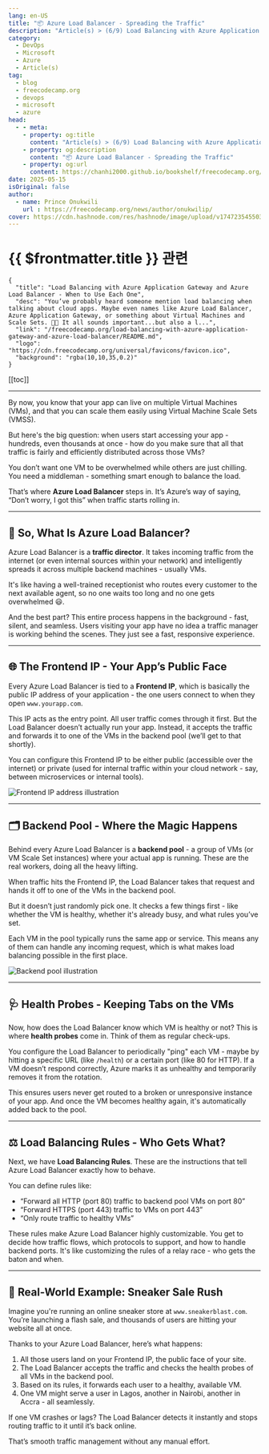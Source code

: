 ```yaml
---
lang: en-US
title: "📦 Azure Load Balancer - Spreading the Traffic"
description: "Article(s) > (6/9) Load Balancing with Azure Application Gateway and Azure Load Balancer - When to Use Each One"
category:
  - DevOps
  - Microsoft
  - Azure
  - Article(s)
tag:
  - blog
  - freecodecamp.org
  - devops
  - microsoft
  - azure
head:
  - - meta:
    - property: og:title
      content: "Article(s) > (6/9) Load Balancing with Azure Application Gateway and Azure Load Balancer - When to Use Each One"
    - property: og:description
      content: "📦 Azure Load Balancer - Spreading the Traffic"
    - property: og:url
      content: https://chanhi2000.github.io/bookshelf/freecodecamp.org/load-balancing-with-azure-application-gateway-and-azure-load-balancer/azure-load-balancer-spreading-the-traffic.html
date: 2025-05-15
isOriginal: false
author:
  - name: Prince Onukwili
    url : https://freecodecamp.org/news/author/onukwilip/
cover: https://cdn.hashnode.com/res/hashnode/image/upload/v1747235455030/cb82bfb4-8d7b-47e5-ab31-126906f60b40.png
---
```


# {{ $frontmatter.title }} 관련

```component VPCard
{
  "title": "Load Balancing with Azure Application Gateway and Azure Load Balancer - When to Use Each One",
  "desc": "You’ve probably heard someone mention load balancing when talking about cloud apps. Maybe even names like Azure Load Balancer, Azure Application Gateway, or something about Virtual Machines and Scale Sets. 😵‍💫 It all sounds important...but also a l...",
  "link": "/freecodecamp.org/load-balancing-with-azure-application-gateway-and-azure-load-balancer/README.md",
  "logo": "https://cdn.freecodecamp.org/universal/favicons/favicon.ico",
  "background": "rgba(10,10,35,0.2)"
}
```

[[toc]]

---

<SiteInfo
  name="Load Balancing with Azure Application Gateway and Azure Load Balancer - When to Use Each One"
  desc="You’ve probably heard someone mention load balancing when talking about cloud apps. Maybe even names like Azure Load Balancer, Azure Application Gateway, or something about Virtual Machines and Scale Sets. 😵‍💫 It all sounds important...but also a l..."
  url="https://freecodecamp.org/news/load-balancing-with-azure-application-gateway-and-azure-load-balancer#heading-azure-load-balancer-spreading-the-traffic"
  logo="https://cdn.freecodecamp.org/universal/favicons/favicon.ico"
  preview="https://cdn.hashnode.com/res/hashnode/image/upload/v1747235455030/cb82bfb4-8d7b-47e5-ab31-126906f60b40.png"/>

By now, you know that your app can live on multiple Virtual Machines (VMs), and that you can scale them easily using Virtual Machine Scale Sets (VMSS).

But here's the big question: when users start accessing your app - hundreds, even thousands at once - how do you make sure that all that traffic is fairly and efficiently distributed across those VMs?

You don’t want one VM to be overwhelmed while others are just chilling. You need a middleman - something smart enough to balance the load.

That’s where **Azure Load Balancer** steps in. It’s Azure’s way of saying, “Don’t worry, I got this” when traffic starts rolling in.

---

## 🏢 So, What Is Azure Load Balancer?

Azure Load Balancer is a **traffic director**. It takes incoming traffic from the internet (or even internal sources within your network) and intelligently spreads it across multiple backend machines - usually VMs.

It's like having a well-trained receptionist who routes every customer to the next available agent, so no one waits too long and no one gets overwhelmed 😃.

And the best part? This entire process happens in the background - fast, silent, and seamless. Users visiting your app have no idea a traffic manager is working behind the scenes. They just see a fast, responsive experience.

---

## 🌐 The Frontend IP - Your App’s Public Face

Every Azure Load Balancer is tied to a **Frontend IP**, which is basically the public IP address of your application - the one users connect to when they open `www.yourapp.com`.

This IP acts as the entry point. All user traffic comes through it first. But the Load Balancer doesn’t actually run your app. Instead, it accepts the traffic and forwards it to one of the VMs in the backend pool (we’ll get to that shortly).

You can configure this Frontend IP to be either public (accessible over the internet) or private (used for internal traffic within your cloud network - say, between microservices or internal tools).

![Frontend IP address illustration](https://cdn.hashnode.com/res/hashnode/image/upload/v1747055268951/5afbb738-d00d-4f49-9709-2fa1fe7cffdd.png)

---

## 🗂️ Backend Pool - Where the Magic Happens

Behind every Azure Load Balancer is a **backend pool** - a group of VMs (or VM Scale Set instances) where your actual app is running. These are the real workers, doing all the heavy lifting.

When traffic hits the Frontend IP, the Load Balancer takes that request and hands it off to one of the VMs in the backend pool.

But it doesn’t just randomly pick one. It checks a few things first - like whether the VM is healthy, whether it's already busy, and what rules you’ve set.

Each VM in the pool typically runs the same app or service. This means any of them can handle any incoming request, which is what makes load balancing possible in the first place.

![Backend pool illustration](https://cdn.hashnode.com/res/hashnode/image/upload/v1747055337014/e831056d-7c0c-49d9-b05a-6d3dbe3edc76.png)

---

## 🩺 Health Probes - Keeping Tabs on the VMs

Now, how does the Load Balancer know which VM is healthy or not? This is where **health probes** come in. Think of them as regular check-ups.

You configure the Load Balancer to periodically "ping" each VM - maybe by hitting a specific URL (like `/health`) or a certain port (like 80 for HTTP). If a VM doesn’t respond correctly, Azure marks it as unhealthy and temporarily removes it from the rotation.

This ensures users never get routed to a broken or unresponsive instance of your app. And once the VM becomes healthy again, it's automatically added back to the pool.

---

## ⚖️ Load Balancing Rules - Who Gets What?

Next, we have **Load Balancing Rules**. These are the instructions that tell Azure Load Balancer exactly how to behave.

You can define rules like:

- “Forward all HTTP (port 80) traffic to backend pool VMs on port 80”
- “Forward HTTPS (port 443) traffic to VMs on port 443”
- “Only route traffic to healthy VMs”

These rules make Azure Load Balancer highly customizable. You get to decide how traffic flows, which protocols to support, and how to handle backend ports. It's like customizing the rules of a relay race - who gets the baton and when.

---

## 👟 Real-World Example: Sneaker Sale Rush

Imagine you're running an online sneaker store at `www.sneakerblast.com`. You’re launching a flash sale, and thousands of users are hitting your website all at once.

Thanks to your Azure Load Balancer, here’s what happens:

1. All those users land on your Frontend IP, the public face of your site.
2. The Load Balancer accepts the traffic and checks the health probes of all VMs in the backend pool.
3. Based on its rules, it forwards each user to a healthy, available VM.
4. One VM might serve a user in Lagos, another in Nairobi, another in Accra - all seamlessly.

If one VM crashes or lags? The Load Balancer detects it instantly and stops routing traffic to it until it’s back online.

That’s smooth traffic management without any manual effort.
